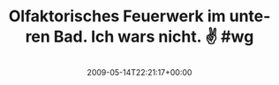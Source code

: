 ---
retweeted: false
source: <a href="http://twitter.com" rel="nofollow">Twitter Web Client</a>
entities:
  hashtags:
  - text: wg
    indices:
    - '59'
    - '62'
  symbols: []
  user_mentions: []
  urls: []
display_text_range:
- '0'
- '62'
favorite_count: '1'
id_str: '1799734316'
truncated: false
retweet_count: '0'
id: '1799734316'
created_at: Thu May 14 22:21:17 +0000 2009
favorited: false
full_text: 'Olfaktorisches Feuerwerk im unteren Bad. Ich wars nicht. ✌ #wg'
lang: de
tags:
- wg
- pesos/twitter
date: '2009-05-14T22:21:17+00:00'
src: https://twitter.com/bascht/status/1799734316
original_url: https://twitter.com/bascht/status/1799734316
type: twitter_tweet
text: 'Olfaktorisches Feuerwerk im unteren Bad. Ich wars nicht. ✌ #wg'
title: 'Olfaktorisches Feuerwerk im unteren Bad. Ich wars nicht. ✌ #wg

  '

---
